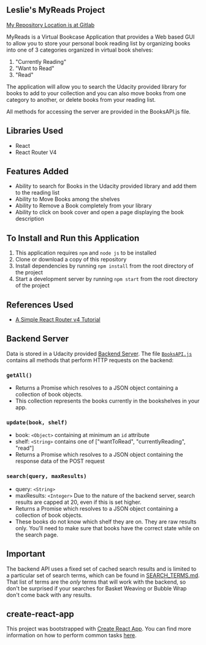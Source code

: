 ## Leslie's MyReads Project

[My Repository Location is at Gitlab](https://gitlab.com/lglaves/myreads)

MyReads is a Virtual Bookcase Application that provides a Web based GUI to allow you to store your personal book reading list by organizing books into one of 3 categories organized in virtual book shelves:
1) "Currently Reading"
2) "Want to Read"
3) "Read"

The application will allow you to search the Udacity provided library for books to add to your collection and you can also move books from one category to another, or delete books from your reading list.

 All methods for accessing the server are provided in the BooksAPI.js file.


## Libraries Used
* React
* React Router V4

## Features Added
* Ability to search for Books in the Udacity provided library and add them to the reading list
* Ability to Move Books among the shelves
* Ability to Remove a Book completely from your library
* Ability to click on book cover and open a page displaying the book description

## To Install and Run this Application
1) This application requires `npm` and `node js` to be installed 
1) Clone or download a copy of this repository
1) Install dependencies by running `npm install` from the root directory of the project
1) Start a development server by running `npm start` from the root directory of the project

## References Used
* [A Simple React Router v4 Tutorial](https://medium.com/@pshrmn/a-simple-react-router-v4-tutorial-7f23ff27adf)



## Backend Server

Data is stored in a Udacity provided [Backend Server](https://reactnd-books-api.udacity.com/). The file [`BooksAPI.js`](src/BooksAPI.js) contains all methods that perform HTTP requests on the backend:

### `getAll()`
* Returns a Promise which resolves to a JSON object containing a collection of book objects.
* This collection represents the books currently in the bookshelves in your app.

### `update(book, shelf)`
* book: `<Object>` containing at minimum an `id` attribute
* shelf: `<String>` contains one of ["wantToRead", "currentlyReading", "read"]  
* Returns a Promise which resolves to a JSON object containing the response data of the POST request

### `search(query, maxResults)`
* query: `<String>`
* maxResults: `<Integer>` Due to the nature of the backend server, search results are capped at 20, even if this is set higher.
* Returns a Promise which resolves to a JSON object containing a collection of book objects.
* These books do not know which shelf they are on. They are raw results only. You'll need to make sure that books have the correct state while on the search page.

## Important
The backend API uses a fixed set of cached search results and is limited to a particular set of search terms, which can be found in [SEARCH_TERMS.md](SEARCH_TERMS.md). That list of terms are the _only_ terms that will work with the backend, so don't be surprised if your searches for Basket Weaving or Bubble Wrap don't come back with any results. 

## create-react-app

This project was bootstrapped with [Create React App](https://github.com/facebookincubator/create-react-app). You can find more information on how to perform common tasks [here](https://github.com/facebookincubator/create-react-app/blob/master/packages/react-scripts/template/README.md).

